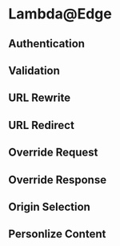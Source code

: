 # Lambda@Edge

## Authentication

## Validation

## URL Rewrite

## URL Redirect

## Override Request

## Override Response

## Origin Selection

## Personlize Content